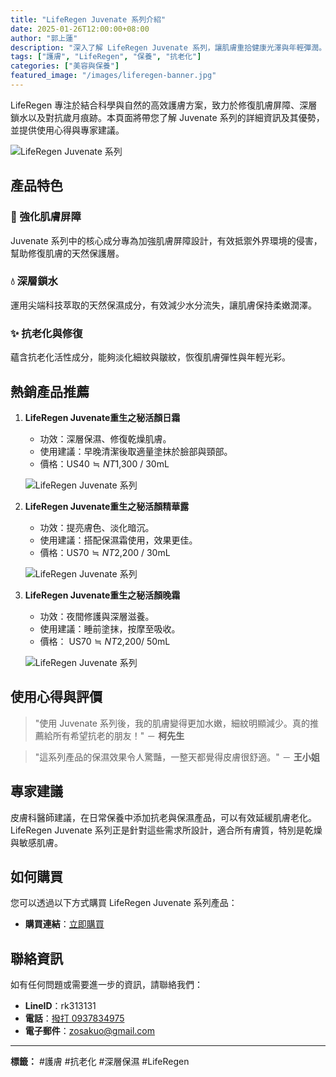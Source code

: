 ```yaml
---
title: "LifeRegen Juvenate 系列介紹"
date: 2025-01-26T12:00:00+08:00
author: "郭上蓮"
description: "深入了解 LifeRegen Juvenate 系列，讓肌膚重拾健康光澤與年輕彈潤。"
tags: ["護膚", "LifeRegen", "保養", "抗老化"]
categories: ["美容與保養"]
featured_image: "/images/liferegen-banner.jpg"
---
```


LifeRegen 專注於結合科學與自然的高效護膚方案，致力於修復肌膚屏障、深層鎖水以及對抗歲月痕跡。本頁面將帶您了解 Juvenate 系列的詳細資訊及其優勢，並提供使用心得與專家建議。

<!--more-->

![LifeRegen Juvenate 系列](https://hongsheng.tw/img/header_liferegen_desktop.webp "LifeRegen Juvenate 系列示意圖")

## 產品特色

### 🌟 強化肌膚屏障
Juvenate 系列中的核心成分專為加強肌膚屏障設計，有效抵禦外界環境的侵害，幫助修復肌膚的天然保護層。

### 💧 深層鎖水
運用尖端科技萃取的天然保濕成分，有效減少水分流失，讓肌膚保持柔嫩潤澤。

### ✨ 抗老化與修復
蘊含抗老化活性成分，能夠淡化細紋與皺紋，恢復肌膚彈性與年輕光彩。

## 熱銷產品推薦

1. **LifeRegen Juvenate重生之秘活顏日霜**
   - 功效：深層保濕、修復乾燥肌膚。
   - 使用建議：早晚清潔後取適量塗抹於臉部與頸部。
   - 價格：US$40 ≒ NT$1,300 / 30mL

   ![LifeRegen Juvenate 系列](https://hongsheng.tw/img/liferegen/main/daycreamjarflower.webp "LifeRegen Juvenate 保濕修復霜")  

2. **LifeRegen Juvenate重生之秘活顏精華露**
   - 功效：提亮膚色、淡化暗沉。
   - 使用建議：搭配保濕霜使用，效果更佳。
   - 價格：US$70 ≒ NT$2,200 / 30mL

   ![LifeRegen Juvenate 系列](https://hongsheng.tw/img/liferegen/main/Serum_big_flower1_2.webp "LifeRegen Juvenate 亮膚精華液")

3. **LifeRegen Juvenate重生之秘活顏晚霜**
   - 功效：夜間修護與深層滋養。
   - 使用建議：睡前塗抹，按摩至吸收。
   - 價格： US$70 ≒ NT$2,200/ 50mL

   ![LifeRegen Juvenate 系列](https://hongsheng.tw/img/liferegen/main/NightCreamFloral.webp "LifeRegen Juvenate 修護晚霜")

## 使用心得與評價

> "使用 Juvenate 系列後，我的肌膚變得更加水嫩，細紋明顯減少。真的推薦給所有希望抗老的朋友！" － **柯先生**

> "這系列產品的保濕效果令人驚豔，一整天都覺得皮膚很舒適。" － **王小姐**

## 專家建議
皮膚科醫師建議，在日常保養中添加抗老與保濕產品，可以有效延緩肌膚老化。LifeRegen Juvenate 系列正是針對這些需求所設計，適合所有膚質，特別是乾燥與敏感肌膚。

## 如何購買

您可以透過以下方式購買 LifeRegen Juvenate 系列產品：

- **購買連結**：[立即購買](https://liferegen.com/zh-hant-tn?sponsor=tw011020)

## 聯絡資訊

如有任何問題或需要進一步的資訊，請聯絡我們：

- **LineID**：rk313131
- **電話**：[撥打 0937834975](tel:0937834975)
- **電子郵件**：[zosakuo@gmail.com](mailto:zosakuo@gmail.com)

---

**標籤：** #護膚 #抗老化 #深層保濕 #LifeRegen
